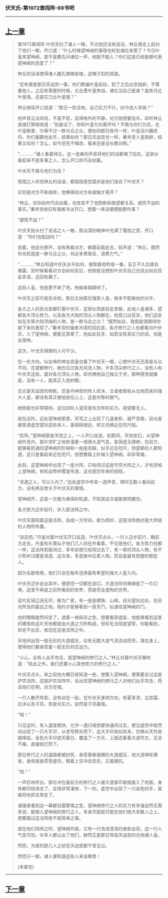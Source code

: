 ### 伏天氏-第1972章闯阵-69书吧

--------
[上一章](./93863995f3fee11e4cb2bb970a7d1ead.md)
--------


>
>
>
>第1972章闯阵
>叶伏天扫了诸人一眼，不过他还没有说话，林丘便走上前扫了他们一眼，开口道：“什么时候望神阙的事情也轮到诸位来管了？今日叶皇来望神阙，是不是要先问诸位一声，他能不能入？你们这是已经能够代表望神阙的态度了？”
>
>林丘的话语使得诸人瞳孔微微收缩，这帽子扣的真狠。
>
>“还有便是那日天战宫一事，你们欺骗叶皇前往，到了之后出言挑衅，不尊重他人，之后有需要的时候，又怂恿叶皇参战，诸位当自己是谁？是炼丹比叶皇强，还是实力比叶皇强？”
>
>林丘继续开口说道：“那日一败涂地，自己实力不行，如今找人背锅？”
>
>他声音云淡风轻，不喜不怒，显得格外的平静，对方刚想要驳斥，却听林丘直接打算继续道：“别废话了，你知叶皇为何离开吗？不屑与你们为伍，在叶皇眼里，尔等不过一群乌合之众，便如同那日炼丹一样，叶皇没兴趣炼丹，你们偏要他出手，结果如何？那日天战宫也一样，秦禾宫人皇挑衅，结果又如何？怎么，如今还死不悔改，看来还是没长教训啊。”
>
>“…………”诸人看着林丘，这一连串的声音将他们的话都堵了回去，这家伙看起来不是多事之人，怎么开口却巧舌如簧。
>
>叶伏天不屑与他们为伍？
>
>周围之人听完林丘的话语，都隐隐感觉莫非是他们误会了叶伏天？
>
>实则是对方不断挑衅，他懒得和对方有接触才离开？
>
>“林丘，任你如何巧舌如簧，也改变不了他割断和我望都关系，避而不战的事实。”秦禾宫依旧有强者冷淡开口，想要一席话便摆脱那件事？
>
>“避而不战？”
>
>叶伏天抬头扫了说话之人一眼，那淡漠的眼神中充满了蔑视之意，开口道：“你们也配战吗？”
>
>说着，他目光移开，没有再看对方，朝着前面走去，轻声道：“林丘，既然你也知道是一群乌合之众，何必多费唇舌，浪费力气。”
>
>“…………”林丘知道叶伏天水平如何，便帮着他吹嘘一番，反正不久后便会暴露，到时候看看对方会如何反应，他倒是没想到叶伏天自己也说出如此狂妄言语，这回有趣了。
>
>这些人皇，怕是更不爽了吧，他越来越期待了。
>
>叶伏天之前可是告诉他，那日北地那位强势人皇，根本不配做他的对手。
>
>各方之人的目光皆都盯着叶伏天，这家伙简直狂妄至极，此地人皇诸多，望都各大顶尖势力，以及各方大陆的顶尖人物都在，他竟口出狂言，他们这些站在东霄大陆顶端的人物，是一群乌合之众？
>“既然如此，我倒是很期待你接下来的表现了。”秦禾宫的强者冷漠的回应道，各方修行之人也都看向叶伏天，入了望神阙，便能见真章了，他如此狂言，如若没有真实力的话，怕是会很惨。
>
>这次，叶伏天得罪的人可不少。
>
>在一处方向，仙女峰的神女奕皇也看了叶伏天一眼，心想叶伏天还真是与众不同，在望都修行，她也见过各方风流人物，许多顶尖修行之人，没有人和叶伏天这般，面对各方顶尖人物，却仿佛他自己独立于世，那种感觉就像是，没有一人，能真正入他的眼。
>
>无论是天战宫的杨乾，还是丹神宫的传人祁沐，又或者那些从北地而来的强大人皇，都没有真正被他放在心上，这是何等的傲气。
>
>她倒是也非常期待，这位四阶人皇究竟有怎样的实力，视望都无人。
>
>就在这时，远处望神阙那里，天穹之上出现了几道身影，威严至极，目光直接穿透虚空望向这些来人，虽相隔很远，却又仿佛近在咫尺般。
>
>“启阵。”望神阙那座天宫之上，一人开口说道，刹那间，天地变幻，从望神阙外至内，那片空旷之地弥漫着一缕缕大道气息，变得虚无缥缈，在前方，能够看到通往望神阙的阶梯和一座座宫殿，似乎近在咫尺，但望都的人都知道，这只是看起来近在咫尺，但想要踏上阶梯入望神阙，却非常难。
>
>此刻，这望神阙中出现了一座大阵，只有闯过这座守宗大阵之人，才有资格上望神阙，有机会聆听稷皇传道，这也是历年来的规矩。
>
>“求道之人，可以入内了。”远处虚空中传来一道声音，顿时无数人看向前方，没有再去想关于叶伏天的事情。
>
>望神阙开，这是一次极为难得的机遇，不知道这次谁能够把握住。
>
>各方势力迈步前行，步入那法阵之中。
>
>叶伏天感知着这座法阵，自成一方空间，极为奇妙，这座法阵绝对是大师级的人物所布置。
>
>“进去吧。”丹皇对着叶伏天开口说道，叶伏天点头，一行人迈步前行，朝前方走去，丹皇和东莱仙子他们几人则在外看着，不仅是他们，各方势力也都一样，这法阵若能闯过，多年前便已经闯过去了，老一辈的顶尖人物，有不少聆听过稷皇讲道，这次来，多是族中后辈人物，而且是最有把握的那批人。
>
>因为名额有限，他们只会在每年选择最有希望的强大人皇入内。
>
>叶伏天迈步走出其中，便感觉一切都在变幻，大道法阵仿佛铸就了一片幻境，这里不再是之前所看到的世界，而是完全虚构的世界。
>
>这片区域辽阔无尽，极为广袤，有一座座建族、山峰，目光望向远处，在目光所及的最远之地，隐约才能够看到一扇天门，似通往望神阙的门。
>
>他的眼睛陡然间变了，透着一抹妖异之色，想要看穿虚妄，他能够看到这里的建族和这片天地都是由大道之力所构成，但却无法彻底望穿，你能看到，却走不出去，依旧在这座法阵之中。
>
>天地间出现一股无形的大道威压，似有无数大道气流流动而至，落在身上，使得他们都承受着一股无形的压迫力。
>
>“小心，会有人出手攻击，是望神阙的修行之人。”林丘对着叶伏天嘱咐道：“除此之外，我们还要小心其他势力的修行之人。”
>
>叶伏天点头，来之前他大概已经知道一些，想要入望神阙，便需要走过这座护宗法阵，这座护宗法阵中，会出现望神阙的修行之人对他们出手攻击，而且他们在明，对方在暗。
>
>一行人散开阵型，没有站在一起，在叶伏天身侧方向，有夏青鸢、北宫霜、白沐以及子凤，若是论实力，自然是子凤最强。
>
>“嗡！”
>
>只见这时，有人速度极快，化作一道闪电想要快速闯过去，便见虚空中陡然间出现了一只大手印，从苍穹劈杀而下，这大手印突如其来，仿佛从天外直接降临，金色大手印遮天蔽日，覆盖了一方天，上面还看着大道符文，无坚不摧，直接拍打而下。
>
>那位修行之人的退路都被封死，承受着极强横的大道威压，他大道神轮爆发，身体直接贯穿虚空，朝着上空冲击而去，正面硬抗。
>
>“铛！”
>
>一声巨响传出，那位冲在最前方的修行之人被大道掌印直接轰入了地面，身体都凹陷进去了，显得非常凄惨，下一刻，虚空中出现了一只金色的手，直接将他抓去带走了。
>
>诸强者看到这一幕都目露警惕之意，望神阙修行之人的实力有多强自然无需多说，能够入望神阙的修行之人，本身天赋就可能在他们绝大多数人之上，想要踏过这法阵绝不是简单之事。
>
>就在他们闯阵之时，望神阙外面，又有一行浩浩荡荡的身影出现，这一行人气息可怕，许多人都认出了他们，赫然正是那日驾临天战宫的北地诸人皇。
>
>然而，为首的那几人之前在天战宫都不曾见过。
>
>然而只一眼，诸人便知道这些人来自哪里！
>
>(本章完)
>
>

--------
[下一章](./f4de2c3226c58534d49a7446127a9c68.md)
--------
